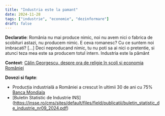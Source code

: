 ```yaml
---
title: "Industria este la pamant"
date: 2024-11-28
tags: ["industrie", "economie", "dezinformare"]
draft: false
---
```


**Declaratie**: 
România nu mai produce nimic, noi nu avem nici o fabrica de scobituri astazi, nu producem nimic. E ceva romanesc? Cu ce suntem noi imbracati? [...] Deci neproducand nimic, tu nu poti sa ai nici o pretentie, si atunci teza mea este sa producem totul intern. Industria este la pământ

**Context**: [Călin Georgescu, despre ora de religie în școli și economia României](https://www.facebook.com/61555923770502/videos/570565955623956/)

**Dovezi si fapte**: 
- Producția industrială a României a crescut în ultimii 30 de ani cu 75% [Banca Mondiala](https://prosperitydata360.worldbank.org/en/indicator/IMF+IFS+AIPMA_IX)
- [Buletin Statistic de Industrie INS] (https://insse.ro/cms/sites/default/files/field/publicatii/buletin_statistic_de_industrie_nr09_2024.pdf)
